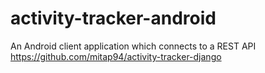 # activity-tracker-android

An Android client application which connects to a REST API https://github.com/mitap94/activity-tracker-django